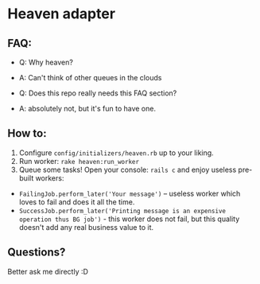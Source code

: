 # Heaven adapter

## FAQ:
- Q: Why heaven?
- A: Can't think of other queues in the clouds 

- Q: Does this repo really needs this FAQ section?
- A: absolutely not, but it's fun to have one.

## How to:

1. Configure `config/initializers/heaven.rb` up to your liking.
2. Run worker: `rake heaven:run_worker`
3. Queue some tasks! Open your console: `rails c` and enjoy useless pre-built workers:
- `FailingJob.perform_later('Your message')` – useless worker which loves to fail and does it all the time. 
- `SuccessJob.perform_later('Printing message is an expensive operation thus BG job')` - this worker does not fail, but this quality doesn't add any real business value to it.

## Questions?
Better ask me directly :D

